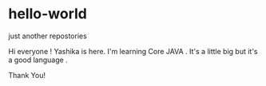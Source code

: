 # hello-world
just another repostories

Hi everyone !
Yashika is here. I'm learning Core JAVA . It's a little big but it's a good language .

Thank You!
